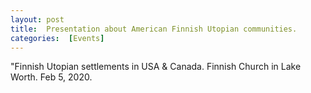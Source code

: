```yaml
---
layout: post 
title:  Presentation about American Finnish Utopian communities.
categories:  [Events] 
---
```

"Finnish Utopian settlements in USA & Canada. Finnish Church in Lake Worth. Feb 5, 2020.

